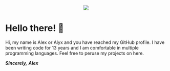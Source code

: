<p align="center">
 <img src="https://alyxshang.boo/spark-cdn/images/site/banner/banner.png"/>
</p>

# Hello there! :black_heart:

Hi, my name is Alex or Alyx and you have reached my GitHub profile. I have been writing code for 13 years and I am comfortable in multiple programming languages. Feel free to peruse my projects on here.

***Sincerely,*** 
***Alex***

